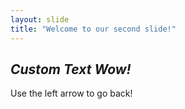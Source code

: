 ```yaml
---
layout: slide
title: "Welcome to our second slide!"
---
```

## *Custom Text _Wow!_*
Use the left arrow to go back!

